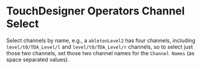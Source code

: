 # TouchDesigner Operators Channel Select

Select channels by name, e.g., a `abletonLevel2` has four channels, including `level/t0/TDA_Level/l` and `level/t0/TDA_Level/r` channels, so to select just those two channels, set those two channel names for the `Channel Names` (as space separated values).
